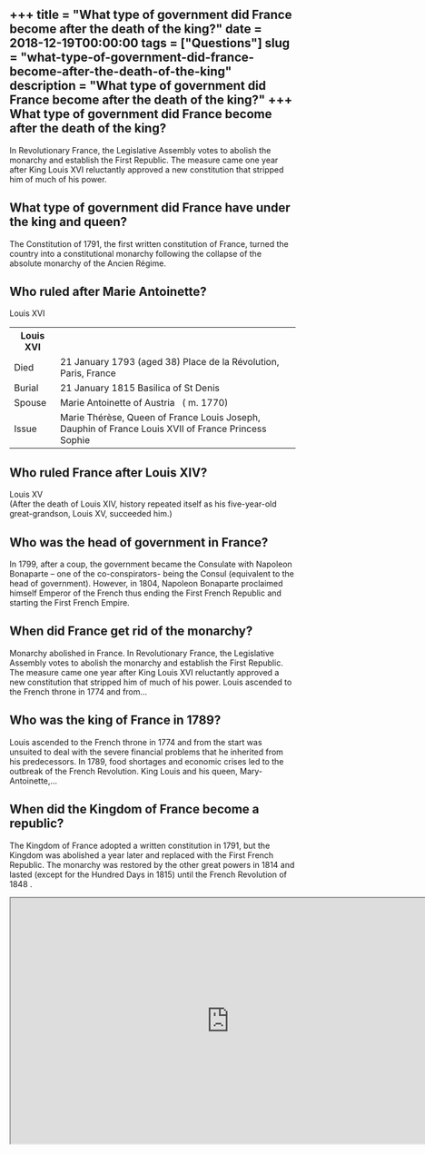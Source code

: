 +++
title = "What type of government did France become after the death of the king?"
date = 2018-12-19T00:00:00
tags = ["Questions"]
slug = "what-type-of-government-did-france-become-after-the-death-of-the-king"
description = "What type of government did France become after the death of the king?"
+++
What type of government did France become after the death of the king?
----------------------------------------------------------------------

In Revolutionary France, the Legislative Assembly votes to abolish the monarchy and establish the First Republic. The measure came one year after King Louis XVI reluctantly approved a new constitution that stripped him of much of his power.

What type of government did France have under the king and queen?
-----------------------------------------------------------------

The Constitution of 1791, the first written constitution of France, turned the country into a constitutional monarchy following the collapse of the absolute monarchy of the Ancien Régime.

Who ruled after Marie Antoinette?
---------------------------------

Louis XVI

<table><tr><th>Louis XVI</th></tr><tr><td>Died</td><td>21 January 1793 (aged 38) Place de la Révolution, Paris, France</td></tr><tr><td>Burial</td><td>21 January 1815 Basilica of St Denis</td></tr><tr><td>Spouse</td><td>Marie Antoinette of Austria ​ ​ ( m. 1770)​</td></tr><tr><td>Issue</td><td>Marie Thérèse, Queen of France Louis Joseph, Dauphin of France Louis XVII of France Princess Sophie</td></tr></table>

Who ruled France after Louis XIV?
---------------------------------

Louis XV  
(After the death of Louis XIV, history repeated itself as his five-year-old great-grandson, Louis XV, succeeded him.)

Who was the head of government in France?
-----------------------------------------

In 1799, after a coup, the government became the Consulate with Napoleon Bonaparte – one of the co-conspirators- being the Consul (equivalent to the head of government). However, in 1804, Napoleon Bonaparte proclaimed himself Emperor of the French thus ending the First French Republic and starting the First French Empire.

When did France get rid of the monarchy?
----------------------------------------

Monarchy abolished in France. In Revolutionary France, the Legislative Assembly votes to abolish the monarchy and establish the First Republic. The measure came one year after King Louis XVI reluctantly approved a new constitution that stripped him of much of his power. Louis ascended to the French throne in 1774 and from…

Who was the king of France in 1789?
-----------------------------------

Louis ascended to the French throne in 1774 and from the start was unsuited to deal with the severe financial problems that he inherited from his predecessors. In 1789, food shortages and economic crises led to the outbreak of the French Revolution. King Louis and his queen, Mary-Antoinette,…

When did the Kingdom of France become a republic?
-------------------------------------------------

The Kingdom of France adopted a written constitution in 1791, but the Kingdom was abolished a year later and replaced with the First French Republic. The monarchy was restored by the other great powers in 1814 and lasted (except for the Hundred Days in 1815) until the French Revolution of 1848 .

<iframe allow="accelerometer; autoplay; clipboard-write; encrypted-media; gyroscope; picture-in-picture" allowfullscreen="" class="__youtube_prefs__  epyt-is-override  no-lazyload" data-no-lazy="1" data-origheight="433" data-origwidth="770" data-skipgform_ajax_framebjll="" height="433" id="_ytid_21764" loading="lazy" src="https://www.youtube.com/embed/Oi2A31vJW1E?enablejsapi=1&autoplay=0&cc_load_policy=0&cc_lang_pref=&iv_load_policy=1&loop=0&modestbranding=0&rel=1&fs=1&playsinline=0&autohide=2&theme=dark&color=red&controls=1&" title="YouTube player" width="770"></iframe>